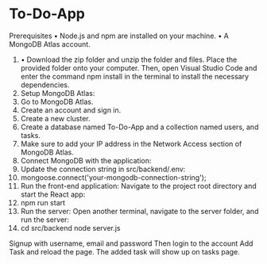 # To-Do-App

Prerequisites
•	Node.js and npm are installed on your machine.
•	A MongoDB Atlas account.


1. •	Download the zip folder and unzip the folder and files. Place the provided folder onto your computer. Then, open Visual Studio Code and enter the command npm install in the terminal to install the necessary dependencies.
2. Setup MongoDB Atlas:
3. Go to MongoDB Atlas.
4. Create an account and sign in.
5. Create a new cluster.
6. Create a database named To-Do-App and a collection named users, and tasks.
7. Make sure to add your IP address in the Network Access section of MongoDB Atlas.
8. Connect MongoDB with the application:
9. Update the connection string in src/backend/.env:
10. mongoose.connect('your-mongodb-connection-string');
11. Run the front-end application: Navigate to the project root directory and start the React app:
12. npm run start
13. Run the server: Open another terminal, navigate to the server folder, and run the server:
14. cd src/backend node server.js

Signup with username, email and password
Then login to the account
Add Task and reload the page. The added task will show up on tasks page.

